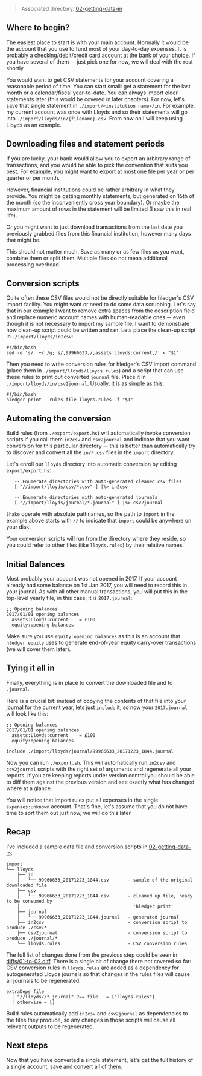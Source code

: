 > Associated directory: [02-getting-data-in](../tree/master/02-getting-data-in)

## Where to begin?

The easiest place to start is with your main account. Normally it would be the account that you use to fund most of your day-to-day expenses. It is probably a checking/debit/credit card account at the bank of your choice. If you have several of them -- just pick one for now, we will deal with the rest shortly.

You would want to get CSV statements for your account covering a
reasonable period of time. You can start small: get a statement for
the last month or a calendar/fiscal year-to-date. You can always
import older statements later (this would be covered in later
chapters). For now, let's save that single statement in
`./import/<institution name>/in`. For example, my current account was
once with Lloyds and so their statements will go into
`./import/lloyds/in/{filename}.csv`. From now on I will keep using Lloyds as an example.

## Downloading files and statement periods

If you are lucky, your bank would allow you to export an arbitrary range
of transactions, and you would be able to pick the convention that
suits you best. For example, you might want to export at most one file
per year or per quarter or per month.

However, financial institutions could be rather arbitrary in what they
provide. You might be getting monthly statements, but generated on
15th of the month (so the inconveniently cross year boundary). Or
maybe the maximum amount of rows in the statement will be limited (I saw
this in real life).

Or you might want to just download transactions from the last date you
previously grabbed files from this financial institution, however many
days that might be.

This should not matter much. Save as many or as few files as you want,
combine them or split them. Multiple files do not mean additional processing overhead.

## Conversion scripts

Quite often these CSV files would not be directly suitable for
hledger's CSV import facility. You might want or need to do some data
scrubbing. Let's say that in our example I want to remove extra
spaces from the description field and replace numeric account names
with human-readable ones -- even though it is not necessary to import
my sample file, I want to demonstrate how clean-up script could be
written and ran. Lets place the clean-up script in `./import/lloyds/in2csv`:
```
#!/bin/bash
sed -e 's/  +/ /g; s/,99966633,/,assets:Lloyds:current,/' < "$1"
```

Then you need to write conversion rules for hledger's CSV import
command (place them in `./import/lloyds/lloyds.rules`) and a script
that can use these rules to print out converted `journal` file. Place
it in `./import/lloyds/in/csv2journal`. Usually, it is as simple as
this:
```
#!/bin/bash
hledger print --rules-file lloyds.rules -f "$1"
```

## Automating the conversion

Build rules (from `./export/export.hs`) will automatically invoke
conversion scripts if you call them `in2csv` and `csv2journal` and
indicate that you want conversion for this particular directory --
this is better than automatically try to discover and convert all the
`in/*.csv` files in the `import` directory.

Let's enroll our `lloyds` directory into automatic conversion by
editing `export/export.hs`:
```
   -- Enumerate directories with auto-generated cleaned csv files
   [ "//import/lloyds/csv/*.csv" ] |%> in2csv
 
   -- Enumerate directories with auto-generated journals
   [ "//import/lloyds/journal/*.journal" ] |%> csv2journal

```

`Shake` operate with absolute pathnames, so the path to `import` in the
example above starts with `//` to indicate that `import` could be anywhere
on your disk.

Your conversion scripts will run from the directory where they
reside, so you could refer to other files (like `lloyds.rules`) by
their relative names.

## Initial Balances

Most probably your account was not opened in 2017. If your account
already had some balance on 1st Jan 2017, you will need to record this
in your journal. As with all other manual transactions, you will put
this in the top-level yearly file, in this case, it is `2017.journal`: 
```
;; Opening balances
2017/01/01 opening balances
  assets:Lloyds:current    = £100
  equity:opening balances
```

Make sure you use `equity:opening balances` as this is an account that
`hledger equity` uses to generate end-of-year equity carry-over
transactions (we will cover them later). 


## Tying it all in

Finally, everything is in place to convert the downloaded file
and to `.journal`.

Here is a crucial bit: instead of copying the contents of that file
into your journal for the current year, lets just `include` it, so now your
 `2017.journal` will look like this:
```
;; Opening balances
2017/01/01 opening balances
  assets:Lloyds:current    = £100
  equity:opening balances
  
include ./import/lloyds/journal/99966633_20171223_1844.journal
```

Now you can run `./export.sh`. This will automatically run `in2csv`
and `csv2journal` scripts with the right set of arguments and
regenerate all your reports. If you are keeping reports under version
control you should be able to diff them against the previous version
and see exactly what has changed where at a glance.

You will notice that import rules put all expenses in the single
`expenses:unknown` account. That's fine, let's assume that you do not have
time to sort them out just now, we will do this later.

## Recap

I've included a sample data file and conversion scripts in
[02-getting-data-in](../tree/master/02-getting-data-in):
```
import
└── lloyds
    ├── in
    │   └── 99966633_20171223_1844.csv       - sample of the original downloaded file
    ├── csv
    │   └── 99966633_20171223_1844.csv       - cleaned up file, ready to be consumed by
    │                                          'hledger print'
    ├── journal
    │   └── 99966633_20171223_1844.journal   - generated journal
    ├── in2csv                               - conversion script to produce ./csv/*
    ├── csv2journal                          - conversion script to produce ./journal/*
    └── lloyds.rules                         - CSV conversion rules
```

The full list of changes done from the previous step could be seen in
[diffs/01-to-02.diff](../tree/master/diffs/01-to-02.diff). There is a
single bit of change there not covered so far: CSV conversion rules in
`lloyds.rules` are added as a dependency for autogenerated Lloyds
journals so that changes in the rules files will cause all journals to
be regenerated:
```
extraDeps file
  | "//lloyds//*.journal" ?== file   = ["lloyds.rules"]
  | otherwise = []

```

Build rules automatically add `in2csv` and `csv2journal` as
dependencies to the files they produce, so any changes in those
scripts will cause all relevant outputs to be regenerated.

## Next steps

Now that you have converted a single statement, let's get the full history
of a single account, [save and convert all of them](Getting-full-history-of-the-account).


